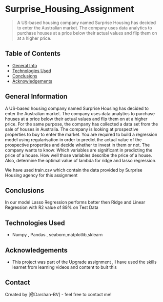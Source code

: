 # Surprise_Housing_Assignment
> A US-based housing company named Surprise Housing has decided to enter the Australian market. The company uses data analytics to purchase houses at a price below their actual values and flip them on at a higher price. 


## Table of Contents
* [General Info](#general-information)
* [Technologies Used](#technologies-used)
* [Conclusions](#conclusions)
* [Acknowledgements](#acknowledgements)



## General Information
A US-based housing company named Surprise Housing has decided to enter the Australian market. The company uses data analytics to purchase houses at a price below their actual values and flip them on at a higher price. 
For the same purpose, the company has collected a data set from the sale of houses in Australia.
The company is looking at prospective properties to buy to enter the market. You are required to build a regression model using regularisation in order to predict the actual value of the prospective properties and decide whether to invest in them or not.
The company wants to know:
Which variables are significant in predicting the price of a house.
How well those variables describe the price of a house.
Also, determine the optimal value of lambda for ridge and lasso regression.

We have used train.csv which contain the data provided by Surprise Housing agency for this assignment 



## Conclusions

In our model Lasso Regression performs better then Ridge and Linear Regression with R2 value of  89% on Test Data 




## Technologies Used
- Numpy , Pandas , seaborn,matplotlib,sklearn

## Acknowledgements

- This project was part of the Upgrade assignment , I have used the skills learnet from learning videos and content to buit this 


## Contact
Created by [@Darshan-BV] - feel free to contact me!


<!-- Optional -->
<!-- ## License -->
<!-- This project is open source and available under the [... License](). -->

<!-- You don't have to include all sections - just the one's relevant to your project -->